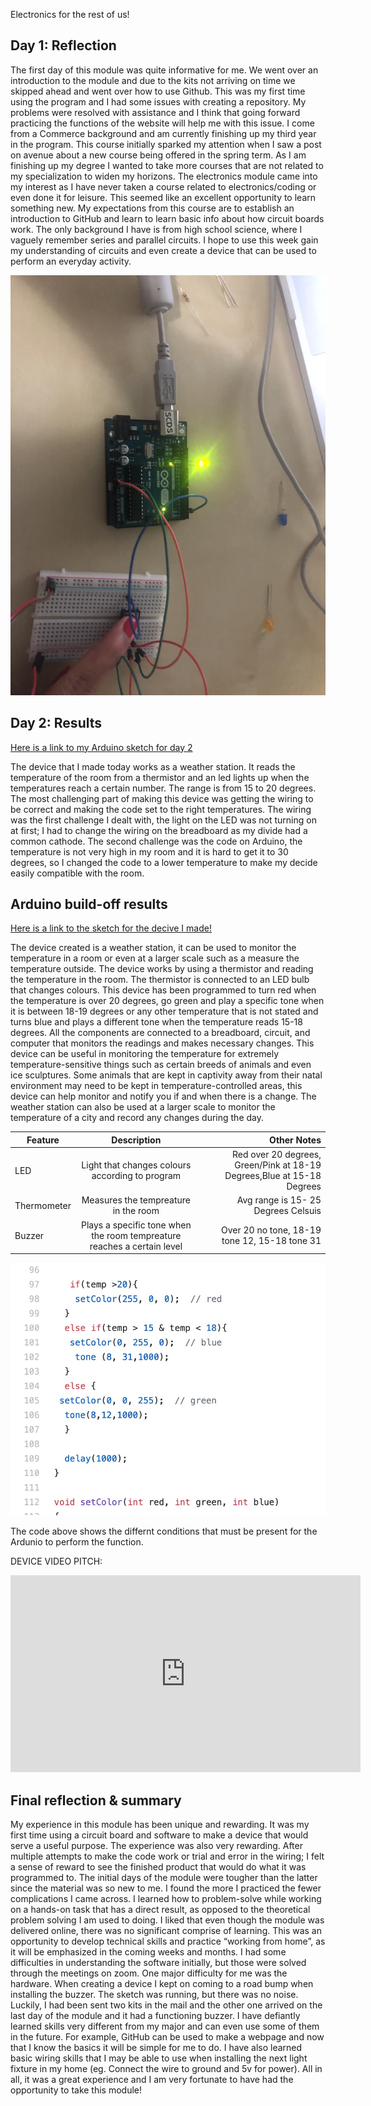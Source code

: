 Electronics for the rest of us!

## Day 1: Reflection


The first day of this module was quite informative for me. We went over an introduction to the module and due to the kits not arriving on time we skipped ahead and went over how to use Github. This was my first time using the program and I had some issues with creating a repository. My problems were resolved with assistance and I think that going forward practicing  the functions of the website will help me with this issue.  I come from a Commerce background  and am currently finishing up my third year in the program. This course initially sparked my attention when I saw a post on avenue about a new course being offered in the spring term. As I am finishing up my degree I wanted to take more courses that are not related to my specialization to widen my horizons. The electronics module came into my interest as I have never taken a course related to electronics/coding or even done it for leisure. This seemed like an excellent opportunity to learn something new. My expectations from this course are to establish an introduction to GitHub and learn to learn basic info about how circuit boards work. The only background I have is from high school science, where I vaguely remember series and parallel circuits. I hope to use this week gain my understanding of circuits and even create a device that can be used to perform an everyday activity. 


![LED Example](IMG_6017.JPG)



## Day 2: Results

[Here is a link to my Arduino sketch for day 2](https://github.com/inspire-1a03/intersession-2020-MudrikaJoshi/blob/master/RGB_LED.ino)

The device that I made today works as a weather station. It reads the temperature of the room from a thermistor and an led lights up when the temperatures reach a certain number. The range is from 15 to 20 degrees. The most challenging part of making this device was getting the wiring to be correct and making the code set to the right temperatures. The wiring was the first challenge I dealt with, the light on the LED was not turning on at first; I had to change the wiring on the breadboard as my divide had a common cathode. The second challenge was the code on Arduino, the temperature is not very high in my room and it is hard to get it to 30 degrees, so I changed the code to a lower temperature to make my decide easily compatible with the room.




## Arduino build-off results

[Here is a link to the sketch for the decive I made!](https://github.com/inspire-1a03/intersession-2020-MudrikaJoshi/blob/master/Final_code_.ino)


The device created is a weather station, it can be used to monitor the temperature in a room or even at a larger scale such as a measure the temperature outside. The device works by using a thermistor and reading the temperature in the room. The thermistor is connected to an LED bulb that changes colours. This device has been programmed to turn red when the temperature is over 20 degrees, go green and play a specific tone when it is between 18-19 degrees or any other temperature that is not stated and turns blue and plays a different tone when the temperature reads 15-18 degrees. All the components are connected to a breadboard, circuit, and computer that monitors the readings and makes necessary changes. This device can be useful in monitoring the temperature for extremely temperature-sensitive things such as certain breeds of animals and even ice sculptures. Some animals that are kept in captivity away from their natal environment may need to be kept in temperature-controlled areas, this device can help monitor and notify you if and when there is a change. The weather station can also be used at a larger scale to monitor the temperature of a city and record any changes during the day. 


| Feature | Description | Other Notes |
|---------|:-------------:|-------------:|
|LED |Light that changes colours according to program |Red over 20 degrees, Green/Pink at 18-19 Degrees,Blue at 15-18 Degrees |
|Thermometer |Measures the tempreature in the room |Avg range is 15- 25 Degrees Celsuis |
|Buzzer |Plays a specific tone when the room tempreature reaches a certain level|Over 20 no tone, 18-19 tone 12, 15-18 tone 31 |


![Sketch](https://github.com/inspire-1a03/intersession-2020-MudrikaJoshi/blob/master/docs/Colour%20and%20tone%20code%20.jpg)

   

The code above shows the differnt conditions that must be present for the Ardunio to perform the function. 

     



DEVICE VIDEO PITCH:
<iframe width="560" height="315" src="https://www.youtube.com/embed/u_WYz5-PUeE" frameborder="0" allow="accelerometer; autoplay; encrypted-media; gyroscope; picture-in-picture" allowfullscreen></iframe> 



## Final reflection & summary

My experience in this module has been unique and rewarding. It was my first time using a circuit board and software to make a device that would serve a useful purpose. The experience was also very rewarding. After multiple attempts to make the code work or trial and error in the wiring; I felt a sense of reward to see the finished product that would do what it was programmed to. The initial days of the module were tougher than the latter since the material was so new to me. I found the more I practiced the fewer complications I came across. I learned how to problem-solve while working on a hands-on task that has a direct result, as opposed to the theoretical problem solving I am used to doing. I liked that even though the module was delivered online, there was no significant comprise of learning. This was an opportunity to develop technical skills and practice “working from home”, as it will be emphasized in the coming weeks and months. I had some difficulties in understanding the software initially, but those were solved through the meetings on zoom. One major difficulty for me was the hardware. When creating a device I kept on coming to a road bump when installing the buzzer. The sketch was running, but there was no noise. Luckily, I had been sent two kits in the mail and the other one arrived on the last day of the module and it had a functioning buzzer. I have defiantly learned skills very different from my major and can even use some of them in the future. For example, GitHub can be used to make a webpage and now that I know the basics it will be simple for me to do. I have also learned basic wiring skills that I may be able to use when installing the next light fixture in my home (eg. Connect the wire to ground and 5v for power). All in all, it was a great experience and I am very fortunate to have had the opportunity to take this module!
